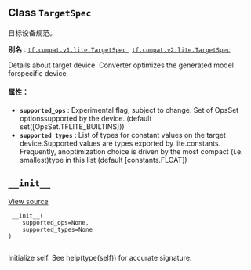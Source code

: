 

## Class  `TargetSpec` 
目标设备规范。

**别名** : [ `tf.compat.v1.lite.TargetSpec` ](/api_docs/python/tf/lite/TargetSpec), [ `tf.compat.v2.lite.TargetSpec` ](/api_docs/python/tf/lite/TargetSpec)

Details about target device. Converter optimizes the generated model forspecific device.

#### 属性：
- **`supported_ops`** : Experimental flag, subject to change. Set of OpsSet optionssupported by the device. (default set([OpsSet.TFLITE_BUILTINS]))
- **`supported_types`** : List of types for constant values on the target device.Supported values are types exported by lite.constants. Frequently, anoptimization choice is driven by the most compact (i.e. smallest)type in this list (default [constants.FLOAT])


##  `__init__` 
[View source](https://github.com/tensorflow/tensorflow/blob/r2.0/tensorflow/lite/python/lite.py#L149-L155)

```
 __init__(
    supported_ops=None,
    supported_types=None
)
 
```

Initialize self.  See help(type(self)) for accurate signature.

